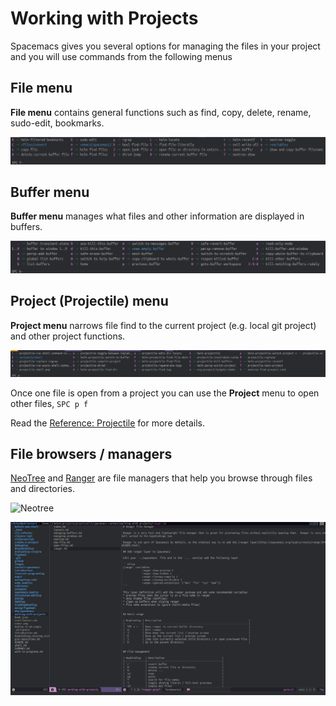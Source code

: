 # Working with Projects

Spacemacs gives you several options for managing the files in your project and you will use commands from the following menus


## File menu

**File menu** contains general functions such as find, copy, delete, rename, sudo-edit, bookmarks.

![Spacemacs - File menu](/images/spacemacs-file-menu.png)


## Buffer menu

**Buffer menu** manages what files and other information are displayed in buffers.

![Spacemacs - Buffer menu](/images/spacemacs-buffer-menu.png)



## Project (Projectile) menu

**Project menu** narrows file find to the current project (e.g. local git project) and other project functions.

![Spacemacs - Project menu](/images/spacemacs-project-menu.png)

Once one file is open from a project you can use the **Project** menu to open other files, `SPC p f`

Read the [Reference: Projectile](/reference/projectile.html) for more details.



## File browsers / managers

[NeoTree](neotree.html) and [Ranger](ranger.html) are file managers that help you browse through files and directories.

![Neotree](/images/spacemacs-neotree-project-example.png)

![Spacemacs - Ranger file manager](/images/spacemacs-ranger-example-book.png)
